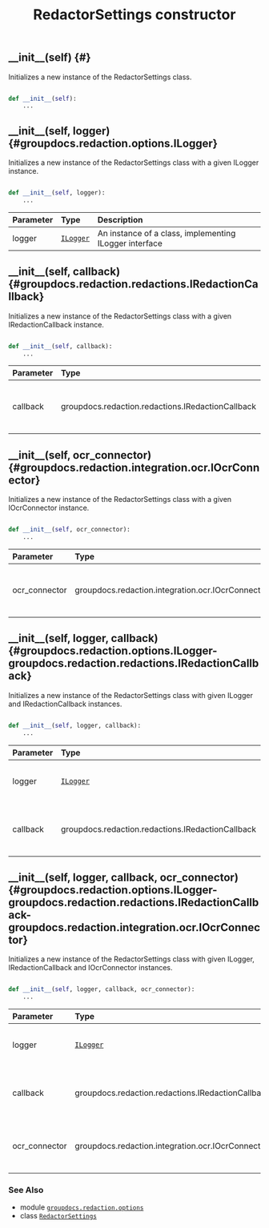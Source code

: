 ﻿---
title: RedactorSettings constructor
second_title: GroupDocs.Redaction for Python via .NET API References
description: 
type: docs
weight: 10
url: /python-net/groupdocs.redaction.options/redactorsettings/__init__/
is_root: false
---

## \_\_init\_\_(self) {#}

Initializes a new instance of the RedactorSettings class.



```python

def __init__(self):
    ...
```




## \_\_init\_\_(self, logger) {#groupdocs.redaction.options.ILogger}

Initializes a new instance of the RedactorSettings class with a given ILogger instance.



```python

def __init__(self, logger):
    ...
```


| Parameter | Type | Description |
| :- | :- | :- |
| logger | [`ILogger`](/redaction/python-net/groupdocs.redaction.options/ilogger) | An instance of a class, implementing ILogger interface |


## \_\_init\_\_(self, callback) {#groupdocs.redaction.redactions.IRedactionCallback}

Initializes a new instance of the RedactorSettings class with a given IRedactionCallback instance.



```python

def __init__(self, callback):
    ...
```


| Parameter | Type | Description |
| :- | :- | :- |
| callback | groupdocs.redaction.redactions.IRedactionCallback | An instance of a class, implementing IRedactionCallbck interface |


## \_\_init\_\_(self, ocr_connector) {#groupdocs.redaction.integration.ocr.IOcrConnector}

Initializes a new instance of the RedactorSettings class with a given IOcrConnector instance.



```python

def __init__(self, ocr_connector):
    ...
```


| Parameter | Type | Description |
| :- | :- | :- |
| ocr_connector | groupdocs.redaction.integration.ocr.IOcrConnector | A valid implementation of IOcrConnector interface |


## \_\_init\_\_(self, logger, callback) {#groupdocs.redaction.options.ILogger-groupdocs.redaction.redactions.IRedactionCallback}

Initializes a new instance of the RedactorSettings class with given ILogger and IRedactionCallback instances.



```python

def __init__(self, logger, callback):
    ...
```


| Parameter | Type | Description |
| :- | :- | :- |
| logger | [`ILogger`](/redaction/python-net/groupdocs.redaction.options/ilogger) | An instance of a class, implementing ILogger interface |
| callback | groupdocs.redaction.redactions.IRedactionCallback | An instance of a class, implementing IRedactionCallbck interface |


## \_\_init\_\_(self, logger, callback, ocr_connector) {#groupdocs.redaction.options.ILogger-groupdocs.redaction.redactions.IRedactionCallback-groupdocs.redaction.integration.ocr.IOcrConnector}

Initializes a new instance of the RedactorSettings class with given ILogger, IRedactionCallback and IOcrConnector instances.



```python

def __init__(self, logger, callback, ocr_connector):
    ...
```


| Parameter | Type | Description |
| :- | :- | :- |
| logger | [`ILogger`](/redaction/python-net/groupdocs.redaction.options/ilogger) | An instance of a class, implementing ILogger interface |
| callback | groupdocs.redaction.redactions.IRedactionCallback | An instance of a class, implementing IRedactionCallbck interface |
| ocr_connector | groupdocs.redaction.integration.ocr.IOcrConnector | An instance of IOcrConnector interface implementation. Can be null |



### See Also
* module [`groupdocs.redaction.options`](../../)
* class [`RedactorSettings`](/redaction/python-net/groupdocs.redaction.options/redactorsettings)
